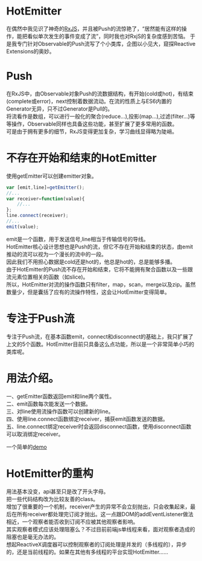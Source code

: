 # HotEmitter
在偶然中我见识了神奇的[RxJS](https://github.com/Reactive-Extensions/RxJS)，并且被Push的流惊艳了，“居然能有这样的操作，能把看似单次发生的事件变成了流”，同时我也对RxjS的复杂度感到苦恼。
于是我专门针对Observable的Push流写了个小类库，企图以小见大，窥探Reactive Extensions的奥妙。
  
# Push
在RxJS中，由Observable对象Push的流数据结构，有开始(cold或hot)，有结束(complete或error)，next控制着数据流动。在流的性质上与ES6内置的Generator无异，只不过Generator是Pull的。        
将流看作是数组，可以进行一般化的聚合(reduce...),投影(map...),过滤(filter...)等等操作，Observable同样也具备这些功能，甚至扩展了更多常用的函数。    
可是由于拥有更多的细节，RxJS变得更加复杂，学习曲线显得略为陡峭。    

# 不存在开始和结束的HotEmitter
使用getEmitter可以创建emitter对象。     
``` javascript
var [emit,line]=getEmitter();
//...
var receiver=function(value){
    //...
};
line.connect(receiver);
//...
emit(value);
``` 
emit是一个函数，用于发送信号,line相当于传输信号的导线。     
HotEmitter核心设计思想也是Push的流，但它不存在开始和结束的状态，由emit推动的流可以视为一个漫长的流中的一段。     
因此我们不用担心数据是cold还是hot的，他总是hot的，总是能够多播。     
由于HotEmitter的Push流不存在开始和结束，它将不能拥有聚合函数以及一些跟流元素位置相关的函数（如slice)。     
所以，HotEmitter对流的操作函数只有filter，map，scan，merge以及zip。虽然数量少，但是囊括了应有的流操作特性，这会让HotEmitter变得简单。     

# 专注于Push流
专注于Push流，在基本函数emit，connect和disconnect的基础上，我只扩展了上文的5个函数。HotEmitter目前只具备这么点功能，所以是一个非常简单小巧的类库呢。

# 用法介绍。
一、getEmitter函数返回emit和line两个属性。    
二、emit函数每次能发送一个数据。    
三、对line使用流操作函数可以创建新的line。    
四、使用line.connect函数绑定receiver，捕获emit函数发送的数据。    
五、line.connect绑定receiver时会返回disconnect函数，使用disconnect函数可以取消绑定receiver。    

一个简单的[demo](https://github.com/Iplaylf2/HotEmit/blob/master/demo.html)

# HotEmitter的重构
用法基本没变，api甚至只是改了开头字母。  
把一些代码结构改为比较友善的class。  
增加了很重要的一个机制，receiver产生的异常不会立刻抛出，只会收集起来，最后在所有receiver都处理完订阅才抛出。这一点跟DOM的addEventListener做法相近，一个观察者能否收到订阅不应被其他观察者影响。  
其实观察者模式应该处理阻塞么？不过目前前端js单线程来看，面对观察者造成的阻塞也是毫无办法的。  
想起ReactiveX调度器可以控制观察者的订阅处理是并发的（多线程的），异步的，还是当前线程的。如果在其他有多线程的平台实现HotEmitter……